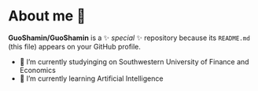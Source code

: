 # About me 👋


**GuoShamin/GuoShamin** is a ✨ _special_ ✨ repository because its `README.md` (this file) appears on your GitHub profile.


- 🔭 I’m currently studyinging on Southwestern University of Finance and Economics
- 🌱 I’m currently learning Artificial Intelligence
